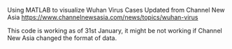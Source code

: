 Using MATLAB to visualize Wuhan Virus Cases Updated from Channel New Asia
https://www.channelnewsasia.com/news/topics/wuhan-virus

This code is working as of 31st January, it might be not working if Channel New Asia changed the format of data.
